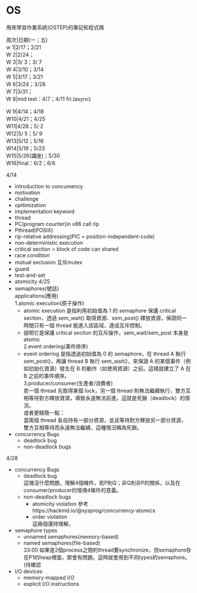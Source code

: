 # OS
用來學習作業系統(OSTEP)的筆記和程式碼

周次|日期(一；五)  
w 1|2/17；2/21  
W 2|2/24；  
W 3|3/ 3；3/ 7  
W 4|3/10；3/14  
W 5|3/17；3/21  
W 6|3/24；3/28  
W 7|3/31；  
W 8|mid test：4/7；4/11 fri.(async)  
  
W 9|4/14；4/18  
W10|4/21；4/25  
W11|4/28；5/ 2  
W12|5/ 5；5/ 9  
W13|5/12；5/16  
W14|5/19；5/23  
W15|5/26(講座)；5/30  
W16|final：6/2；6/6  


4/14  
- introduction to concumency
- motivation
- challenge
- opitimization
- implementation
keyword
- thread
- PC(program counter)in x86 call rip
- Pthread(POSIX)
- rip-relative addressing(PIC = position-independent-code)
- non-deterministic execution
- critical section = block of code can shared
- race condition
- mutual exclusion 互斥mutex
- guard
- test-and-set
- atomicity
4/25
- semaphores(號誌)  
  applications(應用)  
  1.atomic execution(原子操作)
    - atomic execution 是指利用初始值為 1 的 semaphore 保護 critical section，透過 sem_wait() 取得資源、sem_post() 釋放資源，保證同一時間只有一個 thread 能進入該區域，達成互斥控制。
    - 說明它是保護 critical section 的互斥操作，sem_wait/sem_post 本身是 atomic  
  2.event ordering(事件排序)
    - event ordering 是指透過初始值為 0 的 semaphore，在 thread A 執行 sem_post()，再讓 thread B 執行 sem_wait()，來保證 A 的某個事件（例如初始化資源）發生在 B 的動作（如使用資源）之前。這樣就建立了 A 在 B 之前的事件順序。  
  3.producer/consumer(生產者/消費者)  
    若一個 thread 先取得某個 lock，另一個 thread 則無法繼續執行，雙方互相等待對方釋放資源，導致永遠無法前進，這就是死鎖（deadlock）的情況。  
    或者更精簡一點：  
    當兩個 thread 各自持有一部分資源，並且等待對方釋放另一部分資源，雙方互相等待而永遠無法繼續，這種情況稱為死鎖。  
- concurrency Bugs
  - deadlock bug
  - non-deadlock bugs  
  
4/28  
- concurrency Bugs
  - deadlock bug  
    這塊沒什麼問題，理解4個條件，若P則Q；非Q則非P的關係，以及在consumer/producer的情境4條件的意義。  
  - non-deadlock bugs
    - atomicity violation
      參考https://hackmd.io/@sysprog/concurrency-atomics  
    - order violation  
      這兩個還待理解。  
- semaphore types
  - unnamed semaphores(memory-based)
  - named semaphores(file-based)  
  33:00 如果是2個process之間的thread要synchronize，但semaphore存在P1的heap裡面，那會有問題。這時就會用到不同types的semaphore。(待確認  
- I/O devices
  - memory-mapped I/O
  - explicit I/O instructions
